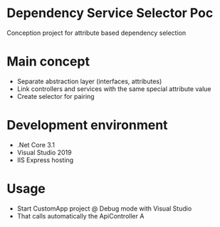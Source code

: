# Dependency Service Selector Poc
Conception project for attribute based dependency selection

# Main concept
- Separate abstraction layer (interfaces, attributes)
- Link controllers and services with the same special attribute value
- Create selector for pairing

# Development environment
- .Net Core 3.1
- Visual Studio 2019
- IIS Express hosting

# Usage
- Start CustomApp project @ Debug mode with Visual Studio
 - That calls automatically the ApiController A  

